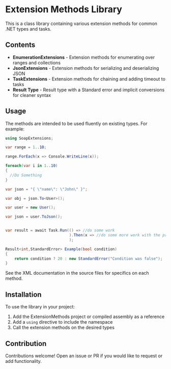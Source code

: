 # Extension Methods Library

This is a class library containing various extension methods for common .NET types and tasks.

## Contents

- **EnumerationExtensions** - Extension methods for enumerating over ranges and collections
- **JsonExtensions** - Extension methods for serializing and deserializing JSON
- **TaskExtensions** - Extension methods for chaining and adding timeout to tasks
- **Result Type** - Result type with a Standard error and implicit conversions for cleaner syntax

## Usage

The methods are intended to be used fluently on existing types. For example:
```csharp
using SoapExtensions;

var range = 1..10;

range.ForEach(x => Console.WriteLine(x));

foreach(var i in 1..10)
{
  //Do Something
}

var json = "{ \"name\": \"John\" }";

var obj = json.To<User>(); 

var user = new User();

var json = user.ToJson();


var result = await Task.Run(() => //do some work
                            ).Then(x => //do some more work with the previous result
                            );

Result<int,StandardError> Example(bool condition)
{
    return condition ? 20 : new StandardError("Condition was false");
}

```

See the XML documentation in the source files for specifics on each method. 

## Installation

To use the library in your project:

1. Add the ExtensionMethods project or compiled assembly as a reference
2. Add a `using` directive to include the namespace 
3. Call the extension methods on the desired types

## Contribution

Contributions welcome! Open an issue or PR if you would like to request or add functionality.
